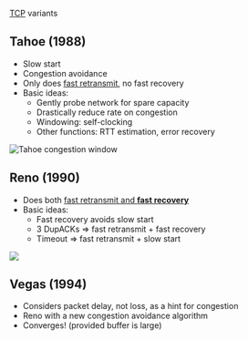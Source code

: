 [TCP](TCP/TCP.md) variants

## Tahoe (1988)

- Slow start
- Congestion avoidance
- Only does [fast retransmit](TCP/Fast%20Retransmit%20+%20Fast%20Recovery.md), no fast recovery
- Basic ideas:
	- Gently probe network for spare capacity
	- Drastically reduce rate on congestion
	- Windowing: self-clocking
	- Other functions: RTT estimation, error recovery

![Tahoe congestion window](TCP/tahoe-cwnd.png)

## Reno (1990)

- Does both [fast retransmit and **fast recovery**](TCP/Fast%20Retransmit%20+%20Fast%20Recovery.md)
- Basic ideas:
	- Fast recovery avoids slow start
	- 3 DupACKs => fast retransmit + fast recovery
	- Timeout => fast retransmit + slow start

![](TCP/reno-cwnd.png)

## Vegas (1994)

- Considers packet delay, not loss, as a hint for congestion
- Reno with a new congestion avoidance algorithm
- Converges! (provided buffer is large)

